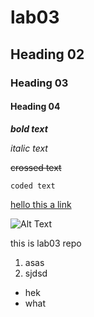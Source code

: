 # lab03
## Heading 02
### Heading 03
#### Heading 04

***bold text***

_italic text_

~~crossed text~~

```coded text```

[hello this a link](https://www.youtube.com/)


![Alt Text](https://images.ctfassets.net/zsyyd4yzh6xx/gg7cZRYwEW193Wo2ZXaOU/ef82aca6cc83a73dfadf95d1f3805769/code_icon_green.svg?f=center&fit=thumb&h=360&w=640 "Optional Title Text")

this is lab03 repo

1. asas
2. sjdsd


- hek
- what
